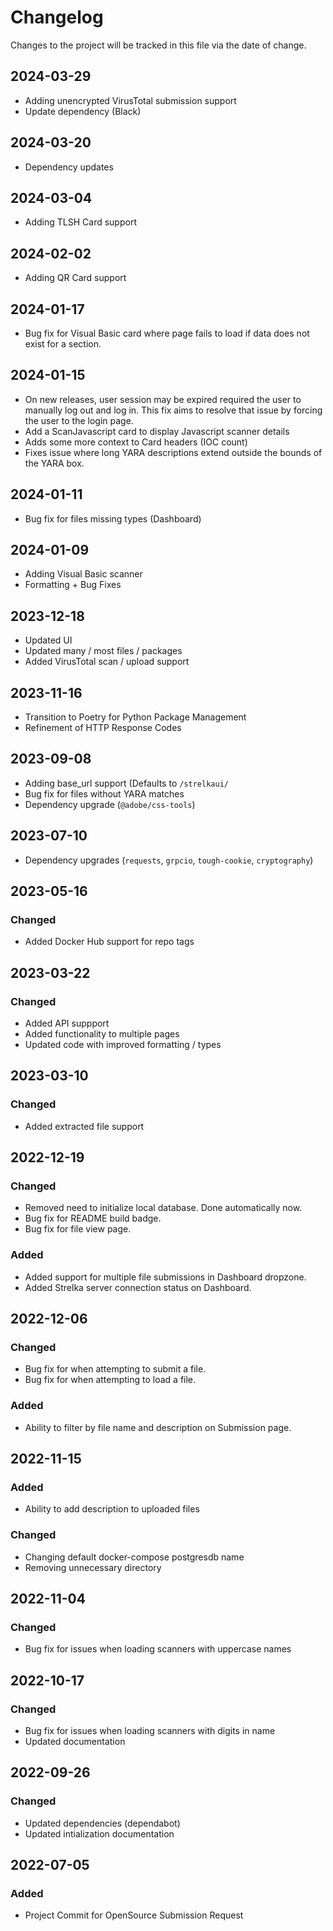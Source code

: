 # Changelog
Changes to the project will be tracked in this file via the date of change.

## 2024-03-29
- Adding unencrypted VirusTotal submission support
- Update dependency (Black)

## 2024-03-20
- Dependency updates
  
## 2024-03-04
- Adding TLSH Card support

## 2024-02-02
- Adding QR Card support
  
## 2024-01-17
- Bug fix for Visual Basic card where page fails to load if data does not exist for a section.
  
## 2024-01-15
- On new releases, user session may be expired required the user to manually log out and log in. This fix aims to resolve that issue by forcing the user to the login page.
- Add a ScanJavascript card to display Javascript scanner details
- Adds some more context to Card headers (IOC count)
- Fixes issue where long YARA descriptions extend outside the bounds of the YARA box.

## 2024-01-11
- Bug fix for files missing types (Dashboard)

## 2024-01-09
- Adding Visual Basic scanner
- Formatting + Bug Fixes
  
## 2023-12-18
- Updated UI
- Updated many / most files / packages
- Added VirusTotal scan / upload support
  
## 2023-11-16
- Transition to Poetry for Python Package Management
- Refinement of HTTP Response Codes
  
## 2023-09-08
- Adding base_url support (Defaults to `/strelkaui/`
- Bug fix for files without YARA matches
- Dependency upgrade (`@adobe/css-tools`)

## 2023-07-10
- Dependency upgrades (`requests`, `grpcio`, `tough-cookie`, `cryptography`)

## 2023-05-16
### Changed
- Added Docker Hub support for repo tags

## 2023-03-22
### Changed
- Added API suppport
- Added functionality to multiple pages
- Updated code with improved formatting / types

## 2023-03-10
### Changed
- Added extracted file support

## 2022-12-19
### Changed
- Removed need to initialize local database. Done automatically now.
- Bug fix for README build badge.
- Bug fix for file view page.

### Added
- Added support for multiple file submissions in Dashboard dropzone.
- Added Strelka server connection status on Dashboard.

## 2022-12-06
### Changed
- Bug fix for when attempting to submit a file.
- Bug fix for when attempting to load a file.

### Added
- Ability to filter by file name and description on Submission page.
 
## 2022-11-15
### Added
- Ability to add description to uploaded files

### Changed
- Changing default docker-compose postgresdb name
- Removing unnecessary directory

## 2022-11-04
### Changed
- Bug fix for issues when loading scanners with uppercase names

## 2022-10-17
### Changed
- Bug fix for issues when loading scanners with digits in name
- Updated documentation

## 2022-09-26
### Changed
- Updated dependencies (dependabot)
- Updated intialization documentation 

## 2022-07-05
### Added
- Project Commit for OpenSource Submission Request
